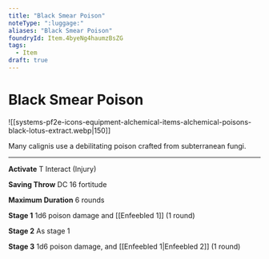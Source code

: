 ```yaml
---
title: "Black Smear Poison"
noteType: ":luggage:"
aliases: "Black Smear Poison"
foundryId: Item.4byeNg4haumzBsZG
tags:
  - Item
draft: true
---
```


# Black Smear Poison
![[systems-pf2e-icons-equipment-alchemical-items-alchemical-poisons-black-lotus-extract.webp|150]]

Many calignis use a debilitating poison crafted from subterranean fungi.

* * *

**Activate** T Interact (Injury)

**Saving Throw** DC 16 fortitude

**Maximum Duration** 6 rounds

**Stage 1** 1d6 poison damage and [[Enfeebled 1]] (1 round)

**Stage 2** As stage 1

**Stage 3** 1d6 poison damage, and [[Enfeebled 1|Enfeebled 2]] (1 round)

